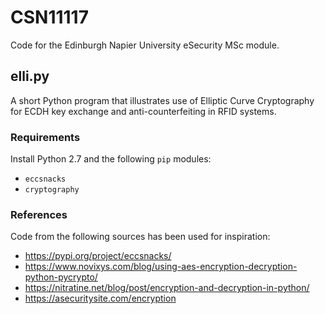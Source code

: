 # CSN11117
Code for the Edinburgh Napier University eSecurity MSc module.

## elli.py
A short Python program that illustrates use of Elliptic Curve Cryptography for ECDH key exchange and anti-counterfeiting in RFID systems.

### Requirements
Install Python 2.7 and the following `pip` modules:
* `eccsnacks`
* `cryptography`

### References
Code from the following sources has been used for inspiration:
* https://pypi.org/project/eccsnacks/
* https://www.novixys.com/blog/using-aes-encryption-decryption-python-pycrypto/
* https://nitratine.net/blog/post/encryption-and-decryption-in-python/
* https://asecuritysite.com/encryption
